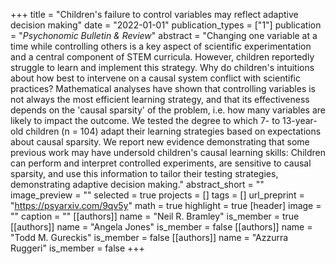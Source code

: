 +++
title = "Children's failure to control variables may reflect adaptive decision making"
date = "2022-01-01"
publication_types = ["1"]
publication = "_Psychonomic Bulletin & Review_"
abstract = "Changing one variable at a time while controlling others is a key aspect of scientific experimentation and a central component of STEM curricula. However, children reportedly struggle to learn and implement this strategy. Why do children's intuitions about how best to intervene on a causal system conflict with scientific practices? Mathematical analyses have shown that controlling variables is not always the most efficient learning strategy, and that its effectiveness depends on the 'causal sparsity' of the problem, i.e. how many variables are likely to impact the outcome. We tested the degree to which 7- to 13-year-old children (n = 104) adapt their learning strategies based on expectations about causal sparsity. We report new evidence demonstrating that some previous work may have undersold children's causal learning skills: Children can perform and interpret controlled experiments, are sensitive to causal sparsity, and use this information to tailor their testing strategies, demonstrating adaptive decision making."
abstract_short = ""
image_preview = ""
selected = true
projects = []
tags = []
url_preprint = "https://psyarxiv.com/9qv5y"
math = true
highlight = true
[header]
image = ""
caption = ""
[[authors]]
	name = "Neil R. Bramley"
	is_member = true
[[authors]]
	name = "Angela Jones"
	is_member = false
[[authors]]
	name = "Todd M. Gureckis"
	is_member = false
[[authors]]
	name = "Azzurra Ruggeri"
	is_member = false
+++

